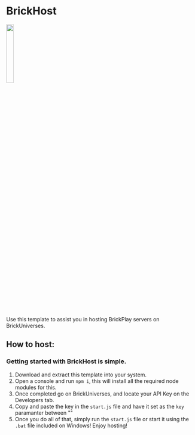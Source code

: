 # BrickHost
<img src="https://www.brickuniverses.com/banner.png" style="width:20%"></img>
<br>
Use this template to assist you in hosting BrickPlay servers on BrickUniverses.

## How to host:
### Getting started with BrickHost is simple.
1. Download and extract this template into your system.
1. Open a console and run ``npm i``, this will install all the required node modules for this.
2. Once completed go on BrickUniverses, and locate your API Key on the Developers tab.
3. Copy and paste the key in the ``start.js`` file and have it set as the ``key`` paramanter between ""
4. Once you do all of that, simply run the ``start.js`` file or start it using the ``.bat`` file included on Windows!
Enjoy hosting!
